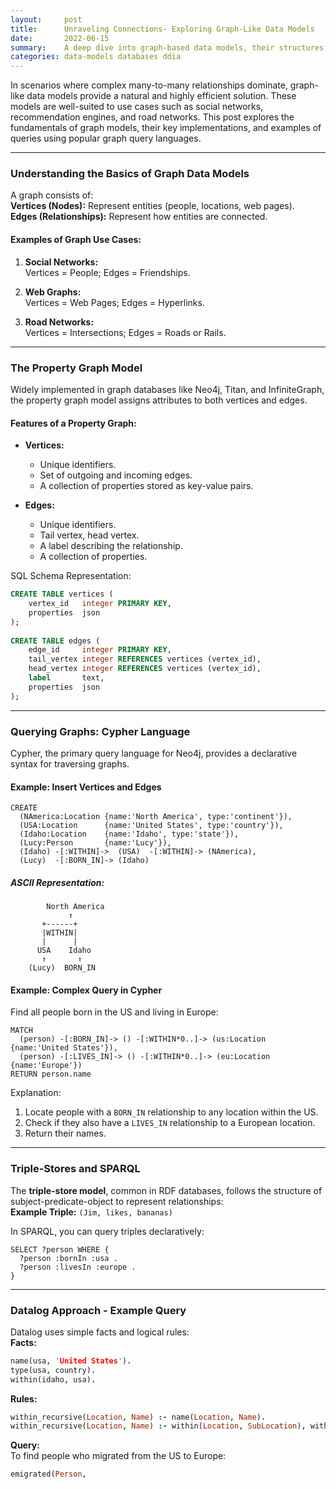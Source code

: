 ```yaml
---
layout:     post  
title:      Unraveling Connections- Exploring Graph-Like Data Models
date:       2022-06-15
summary:    A deep dive into graph-based data models, their structures, and query languages like Cypher, SPARQL, and Datalog.
categories: data-models databases ddia
---
```


In scenarios where complex many-to-many relationships dominate, graph-like data models provide a natural and highly efficient solution. These models are well-suited to use cases such as social networks, recommendation engines, and road networks. This post explores the fundamentals of graph models, their key implementations, and examples of queries using popular graph query languages.

---  

### **Understanding the Basics of Graph Data Models**

A graph consists of:    
**Vertices (Nodes):** Represent entities (people, locations, web pages).    
**Edges (Relationships):** Represent how entities are connected.

#### Examples of Graph Use Cases:

1. **Social Networks:**    
   Vertices = People; Edges = Friendships.

2. **Web Graphs:**    
   Vertices = Web Pages; Edges = Hyperlinks.

3. **Road Networks:**    
   Vertices = Intersections; Edges = Roads or Rails.

---  

### **The Property Graph Model**

Widely implemented in graph databases like Neo4j, Titan, and InfiniteGraph, the property graph model assigns attributes to both vertices and edges.

#### Features of a Property Graph:

- **Vertices:**
    - Unique identifiers.
    - Set of outgoing and incoming edges.
    - A collection of properties stored as key-value pairs.

- **Edges:**
    - Unique identifiers.
    - Tail vertex, head vertex.
    - A label describing the relationship.
    - A collection of properties.

SQL Schema Representation:
```sql  
CREATE TABLE vertices (  
    vertex_id   integer PRIMARY KEY,  
    properties  json  
);  
   
CREATE TABLE edges (  
    edge_id     integer PRIMARY KEY,  
    tail_vertex integer REFERENCES vertices (vertex_id),  
    head_vertex integer REFERENCES vertices (vertex_id),  
    label       text,  
    properties  json  
);  
```  
   
---  

### **Querying Graphs: Cypher Language**

Cypher, the primary query language for Neo4j, provides a declarative syntax for traversing graphs.

#### Example: Insert Vertices and Edges
```cypher  
CREATE  
  (NAmerica:Location {name:'North America', type:'continent'}),  
  (USA:Location      {name:'United States', type:'country'}),  
  (Idaho:Location    {name:'Idaho', type:'state'}),  
  (Lucy:Person       {name:'Lucy'}),  
  (Idaho) -[:WITHIN]->  (USA)  -[:WITHIN]-> (NAmerica),  
  (Lucy)  -[:BORN_IN]-> (Idaho)  
```  

##### ASCII Representation:
```plaintext  
        North America  
             ↑  
       +------+  
       |WITHIN|  
       |      |  
      USA    Idaho  
       ↑       ↑  
    (Lucy)  BORN_IN  
```  

#### Example: Complex Query in Cypher
Find all people born in the US and living in Europe:

```cypher  
MATCH  
  (person) -[:BORN_IN]-> () -[:WITHIN*0..]-> (us:Location {name:'United States'}),  
  (person) -[:LIVES_IN]-> () -[:WITHIN*0..]-> (eu:Location {name:'Europe'})  
RETURN person.name  
```  

Explanation:
1. Locate people with a `BORN_IN` relationship to any location within the US.
2. Check if they also have a `LIVES_IN` relationship to a European location.
3. Return their names.

---  

### **Triple-Stores and SPARQL**

The **triple-store model**, common in RDF databases, follows the structure of subject-predicate-object to represent relationships:    
**Example Triple:** `(Jim, likes, bananas)`

In SPARQL, you can query triples declaratively:
```sparql  
SELECT ?person WHERE {  
  ?person :bornIn :usa .  
  ?person :livesIn :europe .  
}  
```  
   
---  

### **Datalog Approach - Example Query**

Datalog uses simple facts and logical rules:    
**Facts:**
```prolog  
name(usa, 'United States').    
type(usa, country).    
within(idaho, usa).    
```  

**Rules:**
```prolog  
within_recursive(Location, Name) :- name(Location, Name).  
within_recursive(Location, Name) :- within(Location, SubLocation), within_recursive(SubLocation, Name).  
```  

**Query:**    
To find people who migrated from the US to Europe:
```prolog  
emigrated(Person,